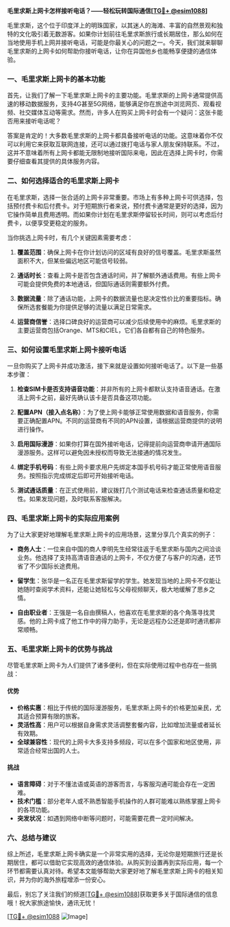 **毛里求斯上网卡怎样接听电话？——轻松玩转国际通信[[TG💪+ @esim1088](https://t.me/s/esim1088)]**

毛里求斯，这个位于印度洋上的明珠国家，以其迷人的海滩、丰富的自然景观和独特的文化吸引着无数游客。如果你计划前往毛里求斯旅行或长期居住，那么如何在当地使用手机上网并接听电话，可能是你最关心的问题之一。今天，我们就来聊聊毛里求斯的上网卡如何帮助你接听电话，让你在异国他乡也能畅享便捷的通信体验。

### **一、毛里求斯上网卡的基本功能**

首先，让我们了解一下毛里求斯上网卡的主要功能。毛里求斯的上网卡通常提供高速的移动数据服务，支持4G甚至5G网络，能够满足你在旅途中浏览网页、观看视频、社交媒体互动等需求。然而，许多人在购买上网卡时会有一个疑问：这张卡能否用来接听电话呢？

答案是肯定的！大多数毛里求斯的上网卡都具备接听电话的功能。这意味着你不仅可以利用它来获取互联网连接，还可以通过拨打电话与家人朋友保持联系。不过，这并不意味着所有上网卡都能无限制地接听国际来电，因此在选择上网卡时，你需要仔细查看其提供的具体服务内容。

### **二、如何选择适合的毛里求斯上网卡**

在毛里求斯，选择一张合适的上网卡非常重要。市场上有多种上网卡可供选择，包括预付费卡和后付费卡。对于短期旅行者来说，预付费卡通常是更好的选择，因为它操作简单且费用透明。而如果你计划在毛里求斯停留较长时间，则可以考虑后付费卡，以便享受更稳定的服务。

当你挑选上网卡时，有几个关键因素需要考虑：

1. **覆盖范围**：确保上网卡在你计划访问的区域有良好的信号覆盖。毛里求斯虽然面积不大，但某些偏远地区可能信号较弱。
   
2. **通话时长**：查看上网卡是否包含通话时间，并了解额外通话费用。有些上网卡可能会提供免费的本地通话，但国际通话则需要额外付费。

3. **数据流量**：除了通话功能，上网卡的数据流量也是决定性价比的重要指标。确保所选套餐能为你提供足够的流量以满足日常需求。

4. **运营商信誉**：选择口碑良好的运营商可以减少后续使用中的麻烦。毛里求斯的主要运营商包括Orange、MTS和CIEL，它们各自都有自己的特色服务。

### **三、如何设置毛里求斯上网卡接听电话**

一旦你购买了上网卡并成功激活，接下来就是设置如何接听电话了。以下是一些基本步骤：

1. **检查SIM卡是否支持语音功能**：并非所有的上网卡都默认支持语音通话。在激活上网卡之前，最好先确认该卡是否具备这项功能。

2. **配置APN（接入点名称）**：为了使上网卡能够正常使用数据和语音服务，你需要正确配置APN。不同的运营商有不同的APN设置，请根据运营商提供的说明进行操作。

3. **启用国际漫游**：如果你打算在国外接听电话，记得提前向运营商申请开通国际漫游服务。这样可以避免因未授权而导致无法接通的情况发生。

4. **绑定手机号码**：有些上网卡要求用户先绑定本国手机号码才能正常使用语音服务。按照指示完成绑定后即可开始接听电话。

5. **测试通话质量**：在正式使用前，建议拨打几个测试电话来检查通话质量和稳定性。如果发现问题，及时联系客服解决。

### **四、毛里求斯上网卡的实际应用案例**

为了让大家更好地理解毛里求斯上网卡的应用场景，这里分享几个真实的例子：

- **商务人士**：一位来自中国的商人李明先生经常往返于毛里求斯与国内之间洽谈业务。他选择了支持高清语音通话的上网卡，不仅方便了与客户的沟通，还节省了不少国际长途费用。

- **留学生**：张华是一名正在毛里求斯留学的学生。她发现当地的上网卡不仅能让她随时查阅学术资料，还能让她轻松与父母视频聊天，极大地缓解了思乡之情。

- **自由职业者**：王强是一名自由撰稿人，他喜欢在毛里求斯的各个角落寻找灵感。他的上网卡成了他工作中的得力助手，无论是远程办公还是即时通讯都非常顺畅。

### **五、毛里求斯上网卡的优势与挑战**

尽管毛里求斯上网卡为人们提供了诸多便利，但在实际使用过程中也存在一些挑战：

#### **优势**
- **价格实惠**：相比于传统的国际漫游服务，毛里求斯上网卡的价格更加亲民，尤其适合预算有限的旅客。
- **灵活性高**：用户可以根据自身需求灵活调整套餐内容，比如增加流量或者延长有效期。
- **全球兼容性**：现代的上网卡大多支持多频段，可以在多个国家和地区使用，非常适合经常出国的人士。

#### **挑战**
- **语言障碍**：对于不懂法语或英语的游客而言，与客服沟通可能会存在一定困难。
- **技术门槛**：部分老年人或不熟悉智能手机操作的人群可能难以熟练掌握上网卡的各项功能。
- **突发状况**：如遇到网络中断等问题时，可能需要花费一定时间解决。

### **六、总结与建议**

综上所述，毛里求斯上网卡确实是一个非常实用的选择，无论你是短期旅行还是长期居住，都可以借助它实现高效的通信体验。从购买到设置再到实际应用，每一个环节都需要认真对待。希望本文能够帮助大家更好地了解毛里求斯上网卡的相关知识，并为你的海外旅程增添一份安心。

最后，别忘了关注我们的频道[[TG💪+ @esim1088](https://t.me/s/esim1088)]获取更多关于国际通信的信息哦！祝大家旅途愉快，通讯无忧！

[[TG💪+ @esim1088](https://t.me/s/esim1088) ![Image](https://i.postimg.cc/4NQfJmqS/Snipaste-2025-05-13-00-14-12.png)]